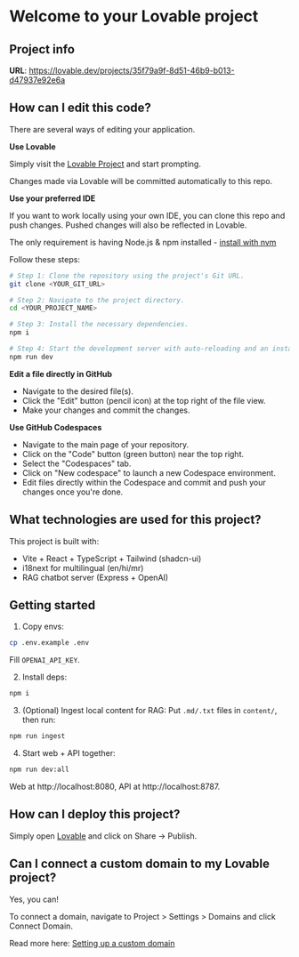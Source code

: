 # Welcome to your Lovable project

## Project info

**URL**: https://lovable.dev/projects/35f79a9f-8d51-46b9-b013-d47937e92e6a

## How can I edit this code?

There are several ways of editing your application.

**Use Lovable**

Simply visit the [Lovable Project](https://lovable.dev/projects/35f79a9f-8d51-46b9-b013-d47937e92e6a) and start prompting.

Changes made via Lovable will be committed automatically to this repo.

**Use your preferred IDE**

If you want to work locally using your own IDE, you can clone this repo and push changes. Pushed changes will also be reflected in Lovable.

The only requirement is having Node.js & npm installed - [install with nvm](https://github.com/nvm-sh/nvm#installing-and-updating)

Follow these steps:

```sh
# Step 1: Clone the repository using the project's Git URL.
git clone <YOUR_GIT_URL>

# Step 2: Navigate to the project directory.
cd <YOUR_PROJECT_NAME>

# Step 3: Install the necessary dependencies.
npm i

# Step 4: Start the development server with auto-reloading and an instant preview.
npm run dev
```

**Edit a file directly in GitHub**

- Navigate to the desired file(s).
- Click the "Edit" button (pencil icon) at the top right of the file view.
- Make your changes and commit the changes.

**Use GitHub Codespaces**

- Navigate to the main page of your repository.
- Click on the "Code" button (green button) near the top right.
- Select the "Codespaces" tab.
- Click on "New codespace" to launch a new Codespace environment.
- Edit files directly within the Codespace and commit and push your changes once you're done.

## What technologies are used for this project?

This project is built with:

- Vite + React + TypeScript + Tailwind (shadcn-ui)
- i18next for multilingual (en/hi/mr)
- RAG chatbot server (Express + OpenAI)

## Getting started

1) Copy envs:
```sh
cp .env.example .env
```
Fill `OPENAI_API_KEY`.

2) Install deps:
```sh
npm i
```

3) (Optional) Ingest local content for RAG:
Put `.md/.txt` files in `content/`, then run:
```sh
npm run ingest
```

4) Start web + API together:
```sh
npm run dev:all
```
Web at http://localhost:8080, API at http://localhost:8787.

## How can I deploy this project?

Simply open [Lovable](https://lovable.dev/projects/35f79a9f-8d51-46b9-b013-d47937e92e6a) and click on Share -> Publish.

## Can I connect a custom domain to my Lovable project?

Yes, you can!

To connect a domain, navigate to Project > Settings > Domains and click Connect Domain.

Read more here: [Setting up a custom domain](https://docs.lovable.dev/tips-tricks/custom-domain#step-by-step-guide)
